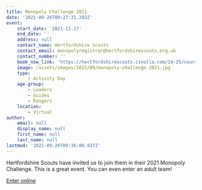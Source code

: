 ```yaml
---
title: Monopoly Challenge 2021
date: '2021-09-26T09:27:31.292Z'
event:
    start_date: '2021-11-27'
    end_date: ''
    address: null
    contact_name: Hertfordshire Scouts
    contact_email: monopolyregistrar@hertfordshirescouts.org.uk
    contact_number: ''
    book_now_link: 'https://hertfordshirescouts.cinolla.com/14-25/courses/monopoly-run?fbclid=IwAR3pKT3weppx3tLlwEk3Srsg9sJel9zdGlUUhjozRI7gIL9hy4KFne8Dxbg'
    image: /assets/images/2021/09/monopoly-challenge-2021.jpg
    type:
        - Activity Day
    age-group:
        - Leaders
        - Guides
        - Rangers
    location:
        - Virtual
author:
    email: null
    display_name: null
    first_name: null
    last_name: null
lastmod: '2021-09-26T09:36:00.937Z'
---
```

Hertfordshire Scouts have invited us to join them in their 2021 Monopoly Challenge.  This is a great event.  You can even enter an adult team!

<a href="https://hertfordshirescouts.cinolla.com/14-25/courses/monopoly-run?fbclid=IwAR3pKT3weppx3tLlwEk3Srsg9sJel9zdGlUUhjozRI7gIL9hy4KFne8Dxbg" class="btn-gg"><i class="fa fa-external-link"></i> Enter online</a>
